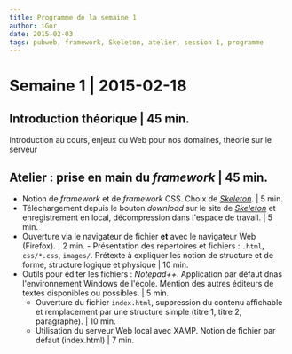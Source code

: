```yaml
---
title: Programme de la semaine 1 
author: iGor
date: 2015-02-03
tags: pubweb, framework, Skeleton, atelier, session 1, programme 
---
```


# Semaine 1 | 2015-02-18

## Introduction théorique | 45 min.

Introduction au cours, enjeux du Web pour nos domaines, théorie sur le serveur

## Atelier : prise en main du _framework_ | 45 min.

   - Notion de *framework* et de *framework* CSS. Choix de [*Skeleton*](http://getskeleton.com/). | 5 min.
   - Téléchargement depuis le bouton *download* sur le site de [*Skeleton*](http://getskeleton.com/) et enregistrement en local, décompression dans l'espace de travail. | 5 min.
   - Ouverture via le navigateur de fichier **et** avec le navigateur Web (Firefox). | 2 min.
    - Présentation des répertoires et fichiers : `.html`, `css/*.css`, `images/`. Prétexte à expliquer les notion de structure et de forme, structure logique et physique | 10 min.
 - Outils pour éditer les fichiers : *Notepad++*. Application par défaut dnas l'environnement Windows de l'école. Mention des autres éditeurs de textes disponibles ou possibles. | 5 min.
   - Ouverture du fichier `index.html`, suppression du contenu affichable et remplacement par une structure simple (titre 1, titre 2, paragraphe). | 10 min.
   - Utilisation du serveur Web local avec XAMP. Notion de fichier par défaut (index.html) | 7 min.
